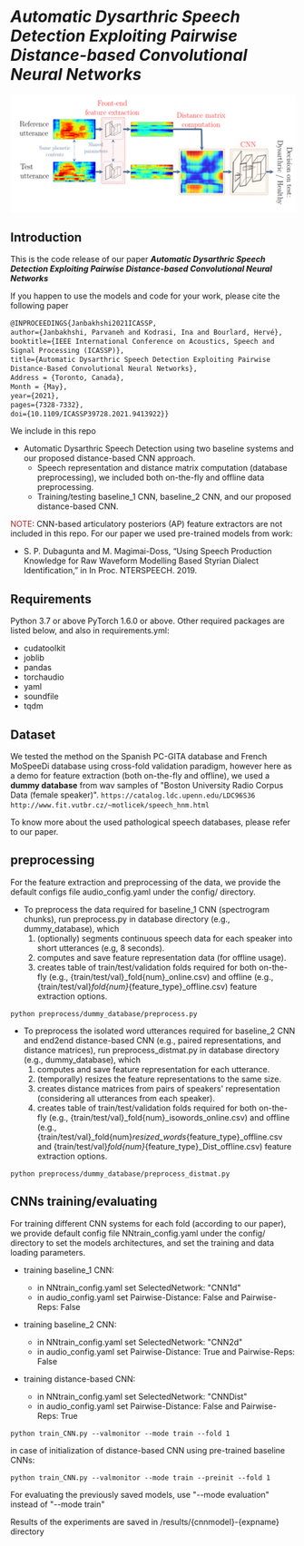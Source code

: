 # ***Automatic Dysarthric Speech Detection Exploiting Pairwise Distance-based Convolutional Neural Networks***


![alt text](imgs/Distance-based_CNN2.png)


## **Introduction**

This is the code release of our paper ***Automatic Dysarthric Speech Detection Exploiting Pairwise Distance-based Convolutional Neural Networks***


If you happen to use the models and code for your work, please cite the following paper

```
@INPROCEEDINGS{Janbakhshi2021ICASSP,
author={Janbakhshi, Parvaneh and Kodrasi, Ina and Bourlard, Hervé},
booktitle={IEEE International Conference on Acoustics, Speech and Signal Processing (ICASSP)},
title={Automatic Dysarthric Speech Detection Exploiting Pairwise Distance-Based Convolutional Neural Networks},
Address = {Toronto, Canada},
Month = {May},
year={2021},
pages={7328-7332},
doi={10.1109/ICASSP39728.2021.9413922}}
```

We include in this repo

* Automatic Dysarthric Speech Detection using two baseline systems and our proposed distance-based CNN approach.
    * Speech representation and distance matrix computation (database preprocessing), we included both on-the-fly and offline data preprocessing. 
    * Training/testing baseline_1 CNN, baseline_2 CNN, and our proposed distance-based CNN.

<span style="color:brown">NOTE</span>: CNN-based articulatory posteriors (AP) feature extractors are not included in this repo. For our paper we used pre-trained models from work:
* S. P. Dubagunta and M. Magimai-Doss, “Using Speech Production Knowledge for Raw Waveform Modelling Based Styrian Dialect Identification,” in In Proc. NTERSPEECH. 2019.



## **Requirements**

Python 3.7 or above
PyTorch 1.6.0 or above.
Other required packages are listed below, and also in requirements.yml:
- cudatoolkit
- joblib
- pandas
- torchaudio
- yaml
- soundfile
- tqdm



## Dataset
We tested the method on the Spanish PC-GITA database and French MoSpeeDi database using cross-fold validation paradigm, however here as a demo for feature extraction (both on-the-fly and offline), we used a **dummy database** from wav samples of "Boston University Radio Corpus Data (female speaker)".
`https://catalog.ldc.upenn.edu/LDC96S36`
`http://www.fit.vutbr.cz/~motlicek/speech_hnm.html`

To know more about the used pathological speech databases, please refer to our paper.

## **preprocessing**
For the feature extraction and preprocessing of the data, we provide the default configs file audio_config.yaml under the config/ directory.
* To preprocess the data required for baseline_1 CNN (spectrogram chunks), run preprocess.py in database directory (e.g., dummy_database), which 
    1. (optionally) segments continuous speech data for each speaker into short utterances (e.g, 8 seconds).
    2. computes and save feature representation data (for offline usage).
    3. creates table of train/test/validation folds required for both on-the-fly (e.g., {train/test/val}_fold{num}_online.csv) and offline (e.g., {train/test/val}_fold{num}_{feature_type}_offline.csv) feature extraction options.

```
python preprocess/dummy_database/preprocess.py
```
* To preprocess the isolated word utterances required for baseline_2 CNN and end2end distance-based CNN (e.g., paired representations, and distance matrices), run preprocess_distmat.py in database directory (e.g., dummy_database), which
    1. computes and save feature representation for each utterance.
    2. (temporally) resizes the feature representations to the same size.
    3. creates distance matrices from pairs of speakers' representation (considering all utterances from each speaker).
    4. creates table of train/test/validation folds required for both on-the-fly (e.g., {train/test/val}_fold{num}_isowords_online.csv) and offline (e.g., {train/test/val}_fold{num}_resized_words_{feature_type}_offline.csv and {train/test/val}_fold{num}_{feature_type}_Dist_offline.csv) feature extraction options.
```
python preprocess/dummy_database/preprocess_distmat.py
```
## **CNNs training/evaluating**

For training different CNN systems for each fold (according to our paper), we provide default config file NNtrain_config.yaml under the config/ directory to set the models architectures, and set the training and data loading parameters.

* training baseline_1 CNN:
    * in NNtrain_config.yaml set SelectedNetwork: "CNN1d" 
    * in audio_config.yaml set Pairwise-Distance: False and Pairwise-Reps: False  

* training baseline_2 CNN:
    * in NNtrain_config.yaml set SelectedNetwork: "CNN2d" 
    * in audio_config.yaml set Pairwise-Distance: True and Pairwise-Reps: False  

* training distance-based CNN:
    * in NNtrain_config.yaml set SelectedNetwork: "CNNDist" 
    * in audio_config.yaml set Pairwise-Distance: False and Pairwise-Reps: True

```
python train_CNN.py --valmonitor --mode train --fold 1
```
in case of initialization of distance-based CNN using pre-trained baseline CNNs:
```
python train_CNN.py --valmonitor --mode train --preinit --fold 1
```
For evaluating the previously saved models, use "--mode evaluation" instead of "--mode train"

Results of the experiments are saved in /results/{cnnmodel}-{expname} directory








